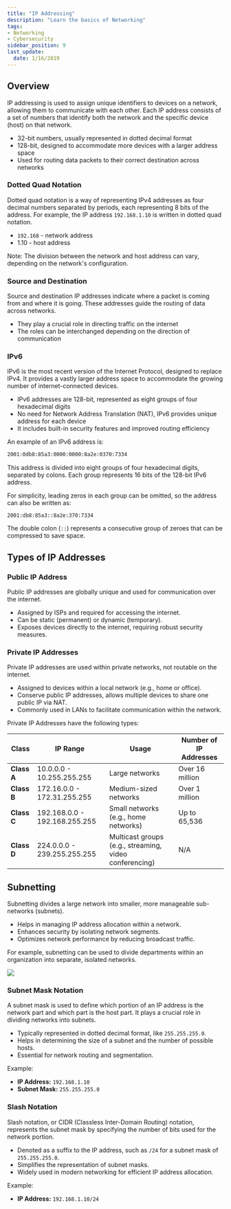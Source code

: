 ```yaml
---
title: "IP Addressing"
description: "Learn the basics of Networking"
tags: 
- Networking
- Cybersecurity
sidebar_position: 9
last_update:
  date: 1/16/2019
---
```



## Overview

IP addressing is used to assign unique identifiers to devices on a network, allowing them to communicate with each other. Each IP address consists of a set of numbers that identify both the network and the specific device (host) on that network.

- 32-bit numbers, usually represented in dotted decimal format
- 128-bit, designed to accommodate more devices with a larger address space
- Used for routing data packets to their correct destination across networks

### Dotted Quad Notation

Dotted quad notation is a way of representing IPv4 addresses as four decimal numbers separated by periods, each representing 8 bits of the address. For example, the IP address `192.168.1.10` is written in dotted quad notation.

- `192.168` - network address
- 1.10 - host address

Note: The division between the network and host address can vary, depending on the network's configuration.

### Source and Destination

Source and destination IP addresses indicate where a packet is coming from and where it is going. These addresses guide the routing of data across networks.

- They play a crucial role in directing traffic on the internet
- The roles can be interchanged depending on the direction of communication

### IPv6

IPv6 is the most recent version of the Internet Protocol, designed to replace IPv4. It provides a vastly larger address space to accommodate the growing number of internet-connected devices.

- IPv6 addresses are 128-bit, represented as eight groups of four hexadecimal digits
- No need for Network Address Translation (NAT), IPv6 provides unique address for each device
- It includes built-in security features and improved routing efficiency

An example of an IPv6 address is:

```bash 
2001:0db8:85a3:0000:0000:8a2e:0370:7334
```

This address is divided into eight groups of four hexadecimal digits, separated by colons. Each group represents 16 bits of the 128-bit IPv6 address. 

For simplicity, leading zeros in each group can be omitted, so the address can also be written as:

`2001:db8:85a3::8a2e:370:7334`

The double colon (`::`) represents a consecutive group of zeroes that can be compressed to save space.


## Types of IP Addresses 

### Public IP Address

Public IP addresses are globally unique and used for communication over the internet.

- Assigned by ISPs and required for accessing the internet.
- Can be static (permanent) or dynamic (temporary).
- Exposes devices directly to the internet, requiring robust security measures.

### Private IP Addresses

Private IP addresses are used within private networks, not routable on the internet.

- Assigned to devices within a local network (e.g., home or office).
- Conserve public IP addresses, allows multiple devices to share one public IP via NAT.
- Commonly used in LANs to facilitate communication within the network.

Private IP Addresses have the following types:

| **Class**     | **IP Range**                  | **Usage**                             | **Number of IP Addresses**       |
|---------------|-------------------------------|---------------------------------------|----------------------------------|
| **Class A**   | 10.0.0.0 - 10.255.255.255     | Large networks                        | Over 16 million                  |
| **Class B**   | 172.16.0.0 - 172.31.255.255   | Medium-sized networks                 | Over 1 million                   |
| **Class C**   | 192.168.0.0 - 192.168.255.255 | Small networks (e.g., home networks)  | Up to 65,536                  |
| **Class D**   | 224.0.0.0 - 239.255.255.255   | Multicast groups (e.g., streaming, video conferencing) | N/A |



## Subnetting

Subnetting divides a large network into smaller, more manageable sub-networks (subnets).

- Helps in managing IP address allocation within a network.
- Enhances security by isolating network segments.
- Optimizes network performance by reducing broadcast traffic.

For example, subnetting can be used to divide departments within an organization into separate, isolated networks.

![](/img/docs/networking-basics-ip-addressinggggg-subnetting.png)


### Subnet Mask Notation

A subnet mask is used to define which portion of an IP address is the network part and which part is the host part. It plays a crucial role in dividing networks into subnets.

- Typically represented in dotted decimal format, like `255.255.255.0`.
- Helps in determining the size of a subnet and the number of possible hosts.
- Essential for network routing and segmentation.

Example:

- **IP Address:** `192.168.1.10`
- **Subnet Mask:** `255.255.255.0`

### Slash Notation

Slash notation, or CIDR (Classless Inter-Domain Routing) notation, represents the subnet mask by specifying the number of bits used for the network portion.

- Denoted as a suffix to the IP address, such as `/24` for a subnet mask of `255.255.255.0`.
- Simplifies the representation of subnet masks.
- Widely used in modern networking for efficient IP address allocation.

Example:

- **IP Address:** `192.168.1.10/24`